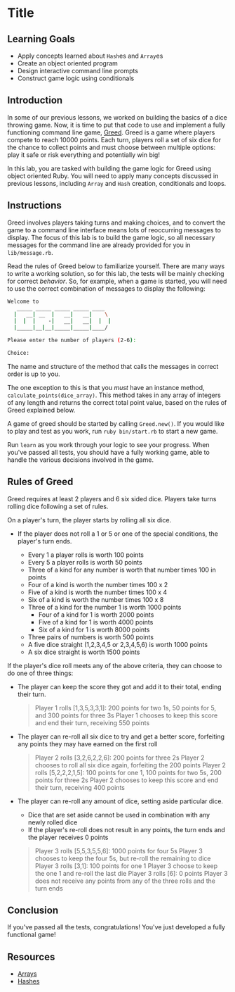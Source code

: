 # Title

## Learning Goals

- Apply concepts learned about `Hash`es and `Array`es
- Create an object oriented program
- Design interactive command line prompts
- Construct game logic using conditionals

## Introduction

In some of our previous lessons, we worked on building the basics of a dice
throwing game. Now, it is time to put that code to use and implement a fully
functioning command line game, [Greed]. Greed is a game where players compete to
reach 10000 points. Each turn, players roll a set of six dice for the chance to
collect points and must choose between multiple options: play it safe or risk
everything and potentially win big!

In this lab, you are tasked with building the game logic for Greed using object
oriented Ruby. You will need to apply many concepts discussed in previous
lessons, including `Array` and `Hash` creation, conditionals and loops.

## Instructions

Greed involves players taking turns and making choices, and to convert the game
to a command line interface means lots of reoccurring messages to display. The
focus of this lab is to build the game logic, so all necessary messages for the
command line are already provided for you in `lib/message.rb`.

Read the rules of Greed below to familiarize yourself. There are many ways to
write a working solution, so for this lab, the tests will be mainly checking for
correct _behavior_. So, for example, when a game is started, you will need to use the correct combination of messages to display the following:

```sh
Welcome to
   _____ _____ _____ _____ ____  
  |   __| __  |   __|   __|    \
  |  |  |    -|   __|   __|  |  |
  |_____|__|__|_____|_____|____/

Please enter the number of players (2-6):

Choice:
```

The name and structure of the method that calls the messages in correct order
is up to you.

The one exception to this is that you _must_ have an instance method,
`calculate_points(dice_array)`. This method takes in any array of integers
of any length and returns the correct total point value, based on the rules
of Greed explained below.

A game of greed should be started by calling `Greed.new()`. If you would like to
play and test as you work, run `ruby bin/start.rb` to start a new game.

Run `learn` as you work through your logic to see your progress. When you've
passed all tests, you should have a fully working game, able to handle the
various decisions involved in the game.

## Rules of Greed

Greed requires at least 2 players and 6 six sided dice. Players take turns
rolling dice following a set of rules.

On a player's turn, the player starts by rolling all six dice.

- If the player does not roll a 1 or 5 or one of the special conditions, the
  player's turn ends.

  - Every 1 a player rolls is worth 100 points
  - Every 5 a player rolls is worth 50 points
  - Three of a kind for any number is worth that number times 100 in points
  - Four of a kind is worth the number times 100 x 2
  - Five of a kind is worth the number times 100 x 4
  - Six of a kind is worth the number times 100 x 8
  - Three of a kind for the number 1 is worth 1000 points
    - Four of a kind for 1 is worth 2000 points
    - Five of a kind for 1 is worth 4000 points
    - Six of a kind for 1 is worth 8000 points
  - Three pairs of numbers is worth 500 points
  - A five dice straight (1,2,3,4,5 or 2,3,4,5,6) is worth 1000 points
  - A six dice straight is worth 1500 points

If the player's dice roll meets any of the above criteria, they can choose to do
one of three things:

- The player can keep the score they got and add it to their total, ending
  their turn.

  > Player 1 rolls [1,3,5,3,3,1]: 200 points for two 1s, 50 points for 5, and 300 points for three 3s
  > Player 1 chooses to keep this score and end their turn, receiving 550 points

- The player can re-roll all six dice to try and get a better score, forfeiting
  any points they may have earned on the first roll

  > Player 2 rolls [3,2,6,2,2,6]: 200 points for three 2s
  > Player 2 chooses to roll all six dice again, forfeiting the 200 points
  > Player 2 rolls [5,2,2,2,1,5]: 100 points for one 1, 100 points for two 5s, 200 points for three 2s
  > Player 2 chooses to keep this score and end their turn, receiving 400 points

- The player can re-roll any amount of dice, setting aside particular dice.

  - Dice that are set aside cannot be used in combination with any newly
    rolled dice
  - If the player's re-roll does not result in any points, the turn ends and
    the player receives 0 points

  > Player 3 rolls [5,5,3,5,5,6]: 1000 points for four 5s
  > Player 3 chooses to keep the four 5s, but re-roll the remaining to dice
  > Player 3 rolls [3,1]: 100 points for one 1
  > Player 3 choose to keep the one 1 and re-roll the last die
  > Player 3 rolls [6]: 0 points
  > Player 3 does not receive any points from any of the three rolls and the turn ends

## Conclusion

If you've passed all the tests, congratulations! You've just developed a fully
functional game!

## Resources

- [Arrays]
- [Hashes]

[hashes]: https://ruby-doc.org/core-2.5.1/Hash.html
[arrays]: https://ruby-doc.org/core-2.5.1/Array.html
[greed]: http://thehobbyts.com/greed-dice-game-rules/

